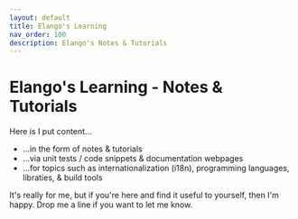 ```yaml
---
layout: default
title: Elango's Learning
nav_order: 100
description: Elango's Notes & Tutorials
---
```


<!--
© 2020 and later: Unicode, Inc. and others.
License & terms of use: http://www.unicode.org/copyright.html
-->

# Elango's Learning - Notes & Tutorials

Here is I put content...
* ...in the form of notes & tutorials
* ...via unit tests / code snippets & documentation webpages
* ...for topics such as internationalization (i18n), programming languages, libraties, & build tools

It's really for me, but if you're here and find it useful to yourself, then I'm happy. Drop me a line if you want to let me know.